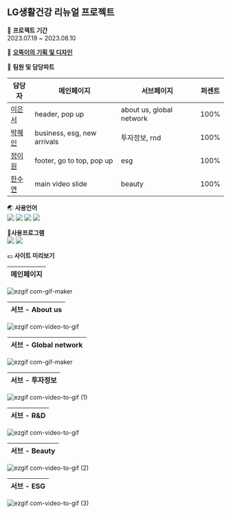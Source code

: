 ## LG생활건강 리뉴얼 프로젝트

📆 **프로젝트 기간**<br>
2023.07.19 ~ 2023.08.10

🧡 **[오뚝이의 기획 및 디자인](https://www.figma.com/file/TNBsevMR0ciHeeCHr8fkSF/%EC%98%A4%EB%9A%9D%EC%9D%B4?type=design&node-id=0%3A1&mode=design&t=chHdkmTiOqB1xt4J-1)**

👩 **팀원 및 담당파트**


|담당자|메인페이지|서브페이지|퍼센트|
|------|---|---|---|
|[이은서](https://github.com/triallife)| header, pop up |about us, global network|100%|
|[박혜인](https://github.com/HYEIN-SEP)| business, esg, new arrivals |투자정보, rnd|100%|
|[정이원](https://github.com/jeongewon)| footer, go to top, pop up |esg|100%|
|[한수연](https://github.com/SOOSLOANE)| main video slide |beauty|100%|


🌏 **사용언어**<br>
<img src="https://img.shields.io/badge/HTML-E34F26?style=flat&logo=html5&logoColor=white">
<img src="https://img.shields.io/badge/CSS-1572B6?style=flat&logo=css3&logoColor=white">
<img src="https://img.shields.io/badge/javascript-F7DF1E?style=flat&logo=javascript&logoColor=black">
<img src="https://img.shields.io/badge/jquery-0769AD?style=flat&logo=jquery&logoColor=white">

🧮**사용프로그램**<br>
<img src="https://img.shields.io/badge/vscode-007ACC?style=flat&logo=visualstudiocode&logoColor=white">
<img src="https://img.shields.io/badge/figma-F24E1E?style=flat&logo=figma&logoColor=white">

💶 **사이트 미리보기**

|메인페이지|
|------|
![ezgif com-gif-maker](https://github.com/triallife/LGHNH/assets/114334209/e22e01be-3ad4-4336-be03-7d670956dc45)

|서브 - About us|
|------|
![ezgif com-video-to-gif](https://github.com/triallife/LGHNH/assets/114334209/cece512a-bcc7-47ad-9eed-b924cfd017f2)

|서브 - Global network|
|------|
![ezgif com-gif-maker](https://github.com/triallife/LGHNH/assets/114334209/c0f64868-4841-4002-81aa-92e1082dc847)

|서브 - 투자정보|
|------|
![ezgif com-video-to-gif (1)](https://github.com/triallife/LGHNH/assets/114334209/878119a9-22aa-4f88-bfa2-67f3d351abaf)

|서브 - R&D|
|------|
![ezgif com-video-to-gif](https://github.com/triallife/LGHNH/assets/114334209/fda3fcee-f38c-41e4-81f1-e060eaf6f208)

|서브 - Beauty|
|------|
![ezgif com-video-to-gif (2)](https://github.com/triallife/LGHNH/assets/114334209/46a7fcda-9c78-404d-8ed0-b868c674928d)

|서브 - ESG|
|------|
![ezgif com-video-to-gif (3)](https://github.com/triallife/LGHNH/assets/114334209/b179e70d-0cbe-4728-9ac5-5b0fd8186b02)

